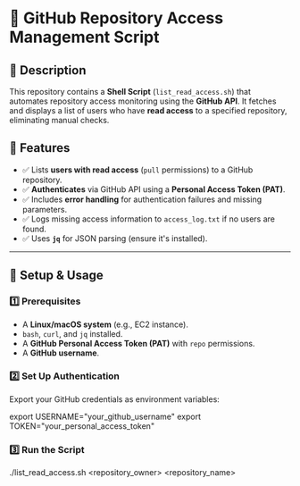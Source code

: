 # 🚀 GitHub Repository Access Management Script

## 📌 Description
This repository contains a **Shell Script** (`list_read_access.sh`) that automates repository access monitoring using the **GitHub API**. It fetches and displays a list of users who have **read access** to a specified repository, eliminating manual checks.

## 🔹 Features
- ✅ Lists **users with read access** (`pull` permissions) to a GitHub repository.
- ✅ **Authenticates** via GitHub API using a **Personal Access Token (PAT)**.
- ✅ Includes **error handling** for authentication failures and missing parameters.
- ✅ Logs missing access information to `access_log.txt` if no users are found.
- ✅ Uses **`jq`** for JSON parsing (ensure it's installed).

---

## 🔧 Setup & Usage

### **1️⃣ Prerequisites**
- A **Linux/macOS system** (e.g., EC2 instance).
- `bash`, `curl`, and `jq` installed.
- A **GitHub Personal Access Token (PAT)** with `repo` permissions.
- A **GitHub username**.

### **2️⃣ Set Up Authentication**
Export your GitHub credentials as environment variables:

export USERNAME="your_github_username"
export TOKEN="your_personal_access_token"

### **3️⃣ Run the Script**

./list_read_access.sh <repository_owner> <repository_name>

